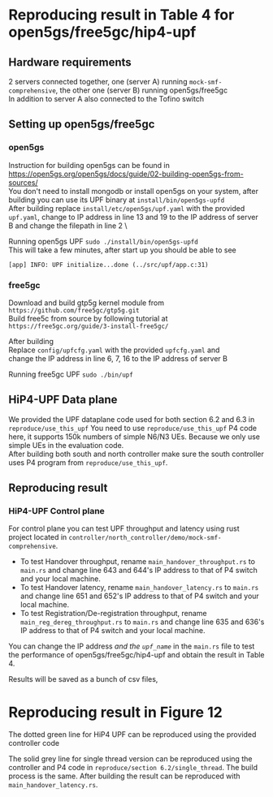 # Reproducing result in Table 4 for open5gs/free5gc/hip4-upf
## Hardware requirements
2 servers connected together, one (server A) running `mock-smf-comprehensive`, the other one (server B) running open5gs/free5gc \
In addition to server A also connected to the Tofino switch
## Setting up open5gs/free5gc
### open5gs
Instruction for building open5gs can be found in https://open5gs.org/open5gs/docs/guide/02-building-open5gs-from-sources/ \
You don't need to install mongodb or install open5gs on your system, after building you can use its UPF binary at `install/bin/open5gs-upfd` \
After building replace `install/etc/open5gs/upf.yaml` with the provided `upf.yaml`, change to IP address in line 13 and 19 to the IP address of server B and change the filepath in line 2 \

Running open5gs UPF
`sudo ./install/bin/open5gs-upfd` \
This will take a few minutes, after start up you should be able to see
```
[app] INFO: UPF initialize...done (../src/upf/app.c:31)
```

### free5gc
Download and build gtp5g kernel module from `https://github.com/free5gc/gtp5g.git` \
Build free5c from source by following tutorial at `https://free5gc.org/guide/3-install-free5gc/` 

After building \
Replace `config/upfcfg.yaml` with the provided `upfcfg.yaml` and \
change the IP address in line 6, 7, 16 to the IP address of server B

Running free5gc UPF
`sudo ./bin/upf`

## HiP4-UPF Data plane
We provided the UPF dataplane code used for both section 6.2 and 6.3 in `reproduce/use_this_upf`
You need to use `reproduce/use_this_upf` P4 code here, it supports 150k numbers of simple N6/N3 UEs. Because we only use simple UEs in the evaluation code. \
After building both south and north controller make sure the south controller uses P4 program from `reproduce/use_this_upf`. 

## Reproducing result
### HiP4-UPF Control plane
For control plane you can test UPF throughput and latency using rust project located in `controller/north_controller/demo/mock-smf-comprehensive`. 
- To test Handover throughput, rename `main_handover_throughput.rs` to `main.rs` and change line 643 and 644's IP address to that of P4 switch and your local machine.
- To test Handover latency, rename `main_handover_latency.rs` to `main.rs` and change line 651 and 652's IP address to that of P4 switch and your local machine.
- To test Registration/De-registration throughput, rename `main_reg_dereg_throughput.rs` to `main.rs` and change line 635 and 636's IP address to that of P4 switch and your local machine.

You can change the IP address *and the `upf_name`* in the `main.rs` file to test the performance of open5gs/free5gc/hip4-upf and obtain the result in Table 4.

Results will be saved as a bunch of csv files, 

# Reproducing result in Figure 12
The dotted green line for HiP4 UPF can be reproduced using the provided controller code

The solid grey line for single thread version can be reproduced using the controller and P4 code in `reproduce/section 6.2/single_thread`. The build process is the same. After building the result can be reproduced with `main_handover_latency.rs`.

